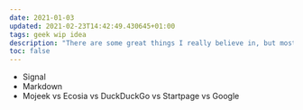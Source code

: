 ```yaml
---
date: 2021-01-03
updated: 2021-02-23T14:42:49.430645+01:00
tags: geek wip idea
description: "There are some great things I really believe in, but most of my friends have no idea what they are. Since it is becoming quite a bothering and long task to repeat the exact same things every time to everyone and a quick search online is not very effective, I decided to write the most important ones myself."
toc: false
---
```

- Signal
- Markdown
- Mojeek vs Ecosia vs DuckDuckGo vs Startpage vs Google
